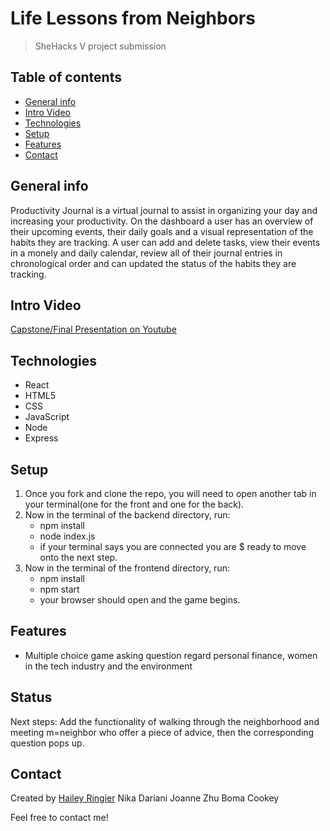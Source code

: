 # Life Lessons from Neighbors
> SheHacks V project submission

## Table of contents
* [General info](#general-info)
* [Intro Video](#intro-video)
* [Technologies](#technologies)
* [Setup](#setup)
* [Features](#features)
* [Contact](#contact)

## General info
Productivity Journal is a virtual journal to assist in organizing your day and increasing your productivity. On the dashboard a user has an overview of their upcoming events, their daily goals and a visual representation of the habits they are tracking. A user can add and delete tasks, view their events in a monely and daily calendar, review all of their journal entries in chronological order and can updated the status of the habits they are tracking.  


## Intro Video
[Capstone/Final Presentation on Youtube](https://www.youtube.com/channel/UCv8YpacxVgL9ShVduwb3Blg?view_as=subscriber)

## Technologies
* React
* HTML5
* CSS
* JavaScript
* Node
* Express

## Setup
1. Once you fork and clone the repo, you will need to open another tab in your terminal(one for the front and one for the back).
1. Now in the terminal of the backend directory, run:
    * npm install
    * node index.js
    * if your terminal says you are connected you are $ ready to move onto the next step.
1. Now in the terminal of the frontend directory, run:
    * npm install
    * npm start
    * your browser should open and the game begins. 


## Features
* Multiple choice game asking question regard personal finance, women in the tech industry and the environment

## Status
Next steps: Add the functionality of walking through the neighborhood and meeting m=neighbor who offer a piece of advice, then the corresponding question pops up. 


## Contact
Created by [Hailey Ringier](https://www.linkedin.com/in/hailey-ringier/) 
Nika Dariani
Joanne Zhu
Boma Cookey

Feel free to contact me! 


